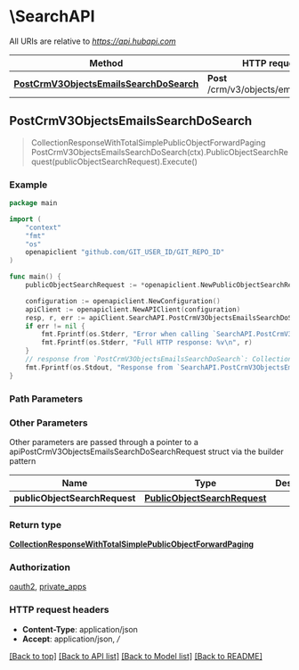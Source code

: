 # \SearchAPI

All URIs are relative to *https://api.hubapi.com*

Method | HTTP request | Description
------------- | ------------- | -------------
[**PostCrmV3ObjectsEmailsSearchDoSearch**](SearchAPI.md#PostCrmV3ObjectsEmailsSearchDoSearch) | **Post** /crm/v3/objects/emails/search | 



## PostCrmV3ObjectsEmailsSearchDoSearch

> CollectionResponseWithTotalSimplePublicObjectForwardPaging PostCrmV3ObjectsEmailsSearchDoSearch(ctx).PublicObjectSearchRequest(publicObjectSearchRequest).Execute()



### Example

```go
package main

import (
	"context"
	"fmt"
	"os"
	openapiclient "github.com/GIT_USER_ID/GIT_REPO_ID"
)

func main() {
	publicObjectSearchRequest := *openapiclient.NewPublicObjectSearchRequest() // PublicObjectSearchRequest | 

	configuration := openapiclient.NewConfiguration()
	apiClient := openapiclient.NewAPIClient(configuration)
	resp, r, err := apiClient.SearchAPI.PostCrmV3ObjectsEmailsSearchDoSearch(context.Background()).PublicObjectSearchRequest(publicObjectSearchRequest).Execute()
	if err != nil {
		fmt.Fprintf(os.Stderr, "Error when calling `SearchAPI.PostCrmV3ObjectsEmailsSearchDoSearch``: %v\n", err)
		fmt.Fprintf(os.Stderr, "Full HTTP response: %v\n", r)
	}
	// response from `PostCrmV3ObjectsEmailsSearchDoSearch`: CollectionResponseWithTotalSimplePublicObjectForwardPaging
	fmt.Fprintf(os.Stdout, "Response from `SearchAPI.PostCrmV3ObjectsEmailsSearchDoSearch`: %v\n", resp)
}
```

### Path Parameters



### Other Parameters

Other parameters are passed through a pointer to a apiPostCrmV3ObjectsEmailsSearchDoSearchRequest struct via the builder pattern


Name | Type | Description  | Notes
------------- | ------------- | ------------- | -------------
 **publicObjectSearchRequest** | [**PublicObjectSearchRequest**](PublicObjectSearchRequest.md) |  | 

### Return type

[**CollectionResponseWithTotalSimplePublicObjectForwardPaging**](CollectionResponseWithTotalSimplePublicObjectForwardPaging.md)

### Authorization

[oauth2](../README.md#oauth2), [private_apps](../README.md#private_apps)

### HTTP request headers

- **Content-Type**: application/json
- **Accept**: application/json, */*

[[Back to top]](#) [[Back to API list]](../README.md#documentation-for-api-endpoints)
[[Back to Model list]](../README.md#documentation-for-models)
[[Back to README]](../README.md)

